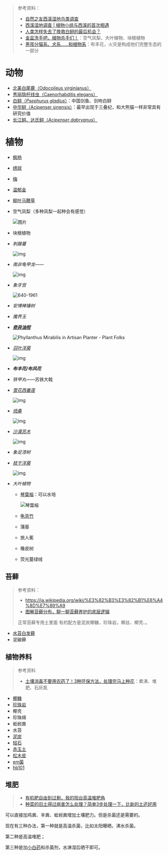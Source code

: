 > 参考资料：
>
> - [自然之友西溪湿地鸟类调查](https://mp.weixin.qq.com/s/Xt0kEXCTGsFuuyxOElNRmA)
> - [西溪湿地调查 | 植物小组与西溪的首次相遇](https://mp.weixin.qq.com/s/Ei7yFmTLwmtn4Yej0qaiEQ)
> - [人类怎样失去了挽救白鲟的最后机会？](https://mp.weixin.qq.com/s/Wxiy2AD75pmVq4BVbyBCLQ)
> - [金盆洗手吧，植物杀手们！](https://mp.weixin.qq.com/s/R3O36xTqYVSr3ArjB0ZKFA)：空气凤梨、大叶植物、块根植物
> - [男孩分猫系、犬系……和植物系](https://mp.weixin.qq.com/s/qpV6jd7iRF7azdmAOwHcSw)：布丰花，火灾是构成他们完整生态的一部分

# 动物

- [北美白尾鹿（Odocoileus virginianus）](https://en.wikipedia.org/wiki/White-tailed_deer)
- [秀丽隐杆线虫（Caenorhabditis elegans）](https://en.wikipedia.org/wiki/Caenorhabditis_elegans)
- [白鲟（*Psephurus gladius*）]()：中国剑鱼、剑吻白鲟
- [中华鲟（Acipenser sinensis）](https://zh.wikipedia.org/wiki/%E4%B8%AD%E8%8F%AF%E9%B1%98)：最早出现于三叠纪，和大熊猫一样非常具有研究价值
- [长江鲟、达氏鲟（*Acipenser dabryanus*）](https://zh.wikipedia.org/wiki/%E8%BE%BE%E6%B0%8F%E9%B2%9F)



# 植物

- [枫杨](https://baike.baidu.com/item/%E6%9E%AB%E6%9D%A8/1548090)

- [绣球](https://baike.baidu.com/item/%E7%BB%A3%E7%90%83/4639080)

- [梅](https://baike.baidu.com/item/%E6%A2%85/5615328)

- [温郁金](https://baike.baidu.com/item/%E6%B8%A9%E9%83%81%E9%87%91/5232627)

- [柳叶马鞭草](https://baike.baidu.com/item/%E6%9F%B3%E5%8F%B6%E9%A9%AC%E9%9E%AD%E8%8D%89)

- 空气凤梨（多种凤梨一起种会有感觉）

  ![图片](https://mmbiz.qpic.cn/mmbiz_jpg/bdP0FjwqAibNEK8VGxvNnTEoNDY4U1P5HW6fhKeOia0JNqm8yghNYxrf5kxBic59lsDlxdQC3bicQb1pDavBRCPrIw/640?wx_fmt=jpeg&tp=webp&wxfrom=5&wx_lazy=1&wx_co=1)

-  块根植物

  - *刺腺蔓*

    ![img](https://shoplineimg.com/601b7a79393e870020e3f3f3/64da0e470ec63e0013e1641a/2000x.webp?source_format=jpeg)

  - *南非龟甲龙*——

    ![img](https://upload.wikimedia.org/wikipedia/commons/thumb/6/6c/Dioscorea_elephantipes.JPG/220px-Dioscorea_elephantipes.JPG)

  - *象牙宫*

    ![640-1961](https://www.23h8.com/wp-content/uploads/2021/12/640-1961.jpeg)

  - *安博棒锤树*

  - *魔界玉*

  - [***奇异油柑***](https://zh.wikipedia.org/wiki/%E5%A5%87%E5%BC%82%E7%8F%A0%E5%AD%90%E6%9C%A8)

    ![Phyllanthus Mirabilis in Artisan Planter - Plant Folks](https://encrypted-tbn0.gstatic.com/images?q=tbn:ANd9GcTdcst_tz6Z9C--vRMp-ie2R2gVRDPmmrM1iN_0uOZHG0keMu0Pa93Uhs1HMD4W2w6BzBi5zGHdSvTtmYyOjY8Xbg)

  - [*羽叶洋葵*](https://baike.sogou.com/v168077969.htm)

    ![img](https://pic.baike.soso.com/ugc/baikepic2/0/20230107095615-492670752_jpeg_1080_906_359333.jpg/800)

  - ***布丰花/布风花***

  - *铁甲丸*——苏铁大戟

  - [*雪花西番莲*](https://www.bilibili.com/opus/676638137288491027)

    ![img](https://i0.hdslb.com/bfs/article/97cb9da1977558ec535db033caa3869b08ce3f23.jpg@1000w_666h.webp)

  - [*琉桑*](https://succuland.com.tw/brands-project/moraceae/)

    ![img](https://succuland.com.tw/wp-content/uploads/2021/11/%E7%90%89%E6%A1%9121.jpg)

  - [*沙漠苏木*](https://www.bilibili.com/opus/697905161758048259)

    ![img](https://i0.hdslb.com/bfs/article/9fe0d43b440ac4280c3e5a6ca1b9316872544134.jpg@1192w_1192h.webp)

  - *象足漆树*

  - [*枝干洋葵*](https://www.llifle.com/Encyclopedia/SUCCULENTS/Family/Geraniaceae/32397/Pelargonium_mirabile)

    ![img](https://www.llifle.com/photos/Pelargonium_mirabile_26023_l.jpg)

- *大叶植物*

  - [琴葉榕](https://blog.pinkoi.com/tw/design/home-living/2209-ficus-pandurata/)：可以水培

    ![琴葉榕](https://cdn02.pinkoi.com/wp-content/uploads/sites/7/2022/09/14014758/AnyConv.com__2-1.webp)

  - [龟背竹](https://rootdplants.com.au/zh-hans/collections/monstera)

  - 蒲葵

  - 旅人蕉

  - 橡皮树
  
  - 荧光蔓绿绒



## 苔藓

> 参考资料：
>
> - https://ja.wikipedia.org/wiki/%E3%82%B3%E3%82%B1%E6%A4%8D%E7%89%A9
> - [图解苔藓分布，聊一聊苔藓养护的底层逻辑](https://www.bilibili.com/video/BV1cL4y1H73E/?spm_id_from=333.337.search-card.all.click&vd_source=b736aa3d7f0fdf47b59ea3021dc810ab)
>
> 正常苔藓专用土里面 有的配方是泥炭椰糠，珍珠岩，椰丝、椰壳、。

- [水苔白发藓](http://www.360doc.com/content/23/0107/11/21707767_1062820598.shtml)
- 泥碳藓



## 植物养料

> 参考资料
>
> - [土壤消毒不要用农药了！3种环保方法，处理完马上种花](https://www.bilibili.com/video/BV1Mt4y1F7Tg/?spm_id_from=333.337.search-card.all.click&vd_source=b736aa3d7f0fdf47b59ea3021dc810ab)：煮沸、堆肥、石灰氮

- [椰糠](https://detail.tmall.com/item.htm?abbucket=19&id=773503847439&ns=1&pisk=farohjtPVjO6joLmnZo589kxW2Qx2LiIPWKK9DhFujlX22ldPW039SgU20e8iXPTtvE8vk4XxRwQ2TidF0wSAD5O6GE3F8iIu292hkmqgvMlvHlyY_ervL1O6GIOzKohZ1FJAJtw0ADZYYlrzjWmpAAy8Wue0-ljdvRrL3WcnvG2YXurTq8qQAAEUW-ygjktL3RET3kqgYhqTDoez2Tr6vl80_CkSNUbx3ESE4cHvbtnAuxt-fyrgH5Nnvgky8lDYHr4u6jdBfjDgjeUCyu0xgt-A-UgtyPVLHl3uAViB7I2qDz4il0ah1xSZrP7x031xpD0S-Pu2DbMFxEu3lg3V_xqZSw4W0ZNGHVaHRESlkfMgXa-Cmkuo98qa2Sz3E8NIPKI39E2RegrhxctD8W0IuE5ljWcnFeIzxMUWkBDo4O6YH2FntYON4kjLPC..&priceTId=2147bff217338405566873512e2fd7&skuId=5341022681772&spm=a21n57.1.hoverItem.2&utparam=%7B%22aplus_abtest%22%3A%22ad5589f8668118bbcd68882a5c7bf4c7%22%7D&xxc=taobaoSearch)
- [珍珠岩](https://detail.tmall.com/item.htm?abbucket=19&id=765659496062&ns=1&pisk=f62iL19NC2T7GWdnx6k1giJR6bCpChMj1rpxkx3VT2uBBjuA1rc0kyG4BAET-qz8omeTH-VBnuZbBGMAfAZshx7RyTe0flMXIfuHJ-DeTmiAHKJq7NEZHh_RyTBR_HkcSaU9hoZZY0mr3cuZ_vSnDmLZ0rl4YvuIcm8Z0dShxmgeQqlq3v-EmmKZ3do2LBo-jK-Z0xRET2iq3q8JGCu-0VeFWNAqEBgoQJmiT6EZ8r4VDcliEl0hzayhFf0zb2vcz3fBN2ouLZTtlJqUQmaFpdD0Ym4oQWbeIrqaNriz79YZj5ru2X2fzKmQTPGKjWj2TVrr5Au3hi9j75E4Hj2Nzn3aCPenN-TGJqF8vRl3zwp3ljVaaAycr9SyuBRPq7pjYieeGIGZAD0-plS3qRe1O2ShxQEj_Di4w-IHtfTW3KqVxMAR5foI07C..&priceTId=2147bff217338406326031795e2fd7&skuId=5434321778820&spm=a21n57.1.hoverItem.3&utparam=%7B%22aplus_abtest%22%3A%229bc7cfc83e32fc1dcd5802c276dd3c17%22%7D&xxc=taobaoSearch)
- 椰壳
- 珍珠绵
- 蚯蚓粪
- 水苔
- [泥炭](https://detail.tmall.com/item.htm?abbucket=19&id=766025573367&ns=1&pisk=fnash3Yz1-UEIxSNVICEd4QTnk0f5-_yCIGYZSLwMV3tHkNuhA5cjVrIhJeIBF5GjmHbIVn0bxkZhqN0F6WPzaPgsq0OUT7z5CK3lVh9HxnOMXhiGN6FYpPgsq0vTKIzv5vbjoLWXjHAO2hxGF3xXfhL9vc2XxexBDpKNb0xkqexpHhSaFKxDAdKpvckDn3xDeLKwjY9DFeY96GDr5JIgdGU16PAWEy5leVxdELWZjiOPWt2rU4I6caY6vGETyGsfYiCV8WTP7FTrjacwnMbgleZt-_5d2U_CPnIlZTn77ZLCDZ1hei3v74xAkXWq7VTCun8Ww13hJFuqVUOnFkgDWUxLPC2lYEzZ2G3u9YthkEY7c0DBOGQ57abcglwzYiY1nOIqEGIU61BmnXg58bJKGVWdchn6a5COpzDEELlYr5Bx1ittfeFO69Uo&priceTId=2147bff217338410364206983e2fd7&skuId=5442570654513&spm=a21n57.1.hoverItem.4&utparam=%7B%22aplus_abtest%22%3A%22cc35d3613b402431b48749904221f284%22%7D&xxc=taobaoSearch)
- [轻石](https://item.taobao.com/item.htm?abbucket=19&id=660119236063&ns=1&pisk=fSFohsOPNmt68Rvmotl5Lw-tmH6xPUGIFkdKvXnF3moXwvodFkD3voMUwbU8mDrTx2F89W2XtPaQwaGdPbaSOXSOX1F3PzGI1neCLWc2g4gN9BRr8gUr9UsOX1ChUElhqGEJOXtWgV0ZT4orUr7mJ2ne4kkyumojR2-r8Q7co2i2apuE8mJq-2teakue3ruK-UuE42z232oqYXlePvJrX2o8ggIk3FanzcPmrxWYzmSzCSuuMc4zZBReR4DobzoVjxxW5vqoESCkf424SoguA1OSav2zQbPhj_c45-ErokSMKmygNWDTZGvs47iQjbyc0QcENV4nB-QeImeUlSD0ZOLIl7UUNAhN13oLHPVn-WsCil4zqRkaa3jz3KJNSRdIuwF2dpMrlqmtMz70S7F5hm7codUIUqgUBWQDnYt6TB4FoZvOVYuj8RC..&priceTId=2147bff217338408989615194e2fd7&skuId=5107201388479&spm=a21n57.1.item.3.34c6523cyBU1qw&utparam=%7B%22aplus_abtest%22%3A%22b7a24d9abf253b346007fa0af65b735e%22%7D&xxc=taobaoSearch)
- [赤玉土](https://detail.tmall.com/item.htm?abbucket=19&id=606812119565&ns=1&pisk=fOoihXswfW15pdQ3Ker6uK58tsTK1OZb5jIYMoF28WPCXrPv5j4mMXaqXlHttSl-i-ntDm0CmYMjXdZvClM_coRJw3nmCAZbV63XumqEL-2WDOPa7CHaDOOJw3KD79rDsQhOcoiOY82z0RPa7yJ3H8PV_jzVYvPQh-5a3GJHK-NFbZy43W7Un-1VbjyqLwy_n-ya7NSF88FUgor2r0baw-PtYCdG8TM0xgmUIPVcD5j0mDs887oQOiRrxRf7aAPh0iVwmp1t3jRcDuuStm4rwnjQXY0UYR0H3wParVlTdjxlb5onQcPtbBIT_cMEymhe3iPm84z-zARd-J0EBD4K4Qj052lsPrmv93ZtyYnbzc-GNWU7nbqZ-BSiagyV8aJoyiweHD7flPyQK7EKQpDoXcTQTpvhyxaad-u-Dpb35_sVmxJHKad_7Jwqy&priceTId=2147bff217338409184386614e2fd7&skuId=5076860358286&spm=a21n57.1.item.51.34c6523cyBU1qw&utparam=%7B%22aplus_abtest%22%3A%22e3a48405985bb401e6bfa21bef3bea41%22%7D&xxc=taobaoSearch)
- [松木皮](https://detail.tmall.com/item.htm?abbucket=19&id=737242874208&ns=1&pisk=fKNxLKi3HaLYT2TJed6ojyTUy2buD5UVmozBscmDCuE850AGujXZ6ln8bmDmGmAt6PEajlUNuVi_flngnTf3urlZ1MqOt64VT0fPZlHjc3T7z2isfnCogZGZ1MjHECMV9frebmoZfLgS4VdjlmZsN0gKlfgslf_-VV3eCnZ_fz_-5VgsfxOsFYgmVnOXGAgSFque1VG61aUS4VTlvZnPG2RTIUd8ApjpxBdLw4sZfrdM64VxkxnLlSd61NuxHDajVMHJ0ekTDxFlMHuYFyErkl5egjMThJGb6MCxNyyuc4E1vdn7pSPtKSIpLmNqbkhbegOx1juLWv2l5pnuCzP-eSBH74P05SknO6-jj84L6VFNb_ELloeIdStA4yN39bVDxD3MhaQJQdkjz_26YWILTZ0KyDbjhdJZp7RMHW8yCdtQD4nhlF9wQvFP.&priceTId=2147bff217338407136508534e2fd7&skuId=5092632545801&spm=a21n57.1.hoverItem.2&utparam=%7B%22aplus_abtest%22%3A%22130407f11f7a0c2f9982591ebf3e44bb%22%7D&xxc=taobaoSearch)
- [em菌](https://item.taobao.com/item.htm?abbucket=19&id=704161268004&ns=1&pisk=fNkZLHj8Q-0I5KpfhlyVLzqSNkeTURYWQxabmmm0fP4g5mq0320XXPiDWqk4-mh6XSTO0GHEzt66WCnc3-wDPU9WFcITH-YWMCNpkGEbDljGlrj3t5jpAp9WFcnFflxSxLM1A2dQqsXmo543KoU3jt4GnHP3cuwcISXGtw4L-r20jrb3toE7jZ2mowm32o50jSqcxDqYq-4mo-Y83q09YrFM2OfT52OQ95zoYQBc3wEGPzogOtW47lPw1c4FntDntEJXVzJF-yim2jVE3dB_HDGruj0Hmt4qtuuzVV9hQ-cn8YPovUWT7X0t3RNJ3irEaD0ZC-RPXkMZxYFqBFW372nnNRHkJtuoA0MT9x8P-rh_2JqZTnf3SSjrxZEHivHx_Zf4skEUPH-UEfkXT2hb975AMWRLYztcnsfclLBf_xPRMsFE2kzWmtf..&priceTId=2147bff217338407911595864e2fd7&skuId=5128442158246&spm=a21n57.1.item.2.331f523ctcVdAW&utparam=%7B%22aplus_abtest%22%3A%225b5ee935b387595cf2a97cf5a8e49ade%22%7D&xxc=taobaoSearch)
- [hb101](https://detail.tmall.com/item.htm?abbucket=19&id=666147002777&ns=1&pisk=f2q-hdGgytp-_5pvke_mtR9OolBcSkePZ7y6xXckRSFYdjxhU0bEvWhYTb0oVbxKvJFUtWeFUvGQOWh3rZjgU8oEA1VdjG2PpBRg5W3SFIib3AtWOQIm4TiEA1fpoHgPXDPwTbrxFEMjgvKSFDNIcmMoBDMSdY6xGvHwRQNQO-6xdAOIOvMIliMnIDTIdvijhAMIOvtWVI6xLjGBPcB-ggMwvyvv0G5CWAKBAusEyfhB-HKLRYg8A8GYn-qxe4htkNFGNle_FlkLYOTK9J47ZxPdXsnb27ESkDIp002Tl73Yy6KxurwaAqUV6FyaF7Us5usA3WFbQPo7V6-oaywbAjq5KHh_SRox3kf2VXUbRu0rYQ1-HueTvyIrAlqtmuAi6vY5HtLe84MVmyOaX1ENEAHxsTgW8euT0HY8bK8BRCN-HfXWde8EWo5..&priceTId=2147bff217338407720004567e2fd7&skuId=5837218202473&spm=a21n57.1.item.3.4626523c1XpcCz&utparam=%7B%22aplus_abtest%22%3A%2267da57e223ddc8cabe10dcc65663dd6d%22%7D&xxc=taobaoSearch)



## 堆肥

> - [有机肥自由到过剩，我的阳台高温堆肥角](https://www.bilibili.com/video/BV1T14y127LQ/?spm_id_from=333.337.search-card.all.click&vd_source=b736aa3d7f0fdf47b59ea3021dc810ab)
> - [种菜的旧土得过病害怎么处理？简单3步处理一下，比新的土还好用](https://www.bilibili.com/video/BV1wv411j7tp/?spm_id_from=333.337.search-card.all.click&vd_source=b736aa3d7f0fdf47b59ea3021dc810ab)

可以直接加鸡粪、羊粪、蚯蚓粪增加土壤肥力。但是杀菌还是需要的。

现在有三种办法，第一种就是高温杀菌，比如太阳曝晒，沸水杀菌。

第二种是高温堆肥；

第三种是加[小白药](https://detail.tmall.com/item.htm?abbucket=19&id=714171134645&ns=1&pisk=f70KLv2mvCCK5v5OXgtgE-ON6pOiJ4heKvlfr82hVAHtNRbkTyxzyYetUJq3RJb8ybHrEYhyT7wSFYeoxhYmTXzzPKDJoEcFa13KIYEQV11s_SICO9Lg8BazPKvcjaZekzkVTDh3FGN_Q7QQOzM755NUGzN7AMOTC7FVV9MSFfOTg7fCR7w5flN0C9NQFk6_57VPPgw7OCh_Q7TRWBewRS7-q1YAhk8qza_SRUrUHBw__50TskwbfRQ7sVFLv-GKRXsMz7njkkkXIM2ID0DYivY1JxhIpmZjRO9TzfmxeS3BGie-Lfg3f2Ol05zrAmaIyKBI_o3s-yo9HZ2jbbg8fXJA05mSi2m-Kd77KmhsBo0GIZ4sJv3QXrsyQq0YS2X0H7jB6CIP4kNwS06qkK32tSFTnBZC4grx7ajKu1S5VtGQ6-ACNgSzDV5..&priceTId=214783aa17338873260415789ecab8&skuId=4999389317231&spm=a21n57.1.hoverItem.2&utparam=%7B%22aplus_abtest%22%3A%225a90a90a6ca04b2cd1c88a99a6a64241%22%7D&xxc=taobaoSearch)和杀菌剂，水淋湿后晒干即可。